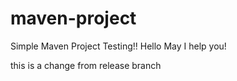 # maven-project

Simple Maven Project
Testing!!
Hello
May I help you!

this is a change from release branch
